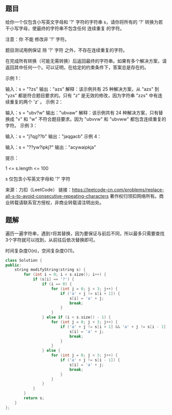 ## 题目

给你一个仅包含小写英文字母和 '?' 字符的字符串 s，请你将所有的 '?' 转换为若干小写字母，使最终的字符串不包含任何 连续重复 的字符。

注意：你 不能 修改非 '?' 字符。

题目测试用例保证 除 '?' 字符 之外，不存在连续重复的字符。

在完成所有转换（可能无需转换）后返回最终的字符串。如果有多个解决方案，请返回其中任何一个。可以证明，在给定的约束条件下，答案总是存在的。

 

示例 1：

输入：s = "?zs"
输出："azs"
解释：该示例共有 25 种解决方案，从 "azs" 到 "yzs" 都是符合题目要求的。只有 "z" 是无效的修改，因为字符串 "zzs" 中有连续重复的两个 'z' 。
示例 2：

输入：s = "ubv?w"
输出："ubvaw"
解释：该示例共有 24 种解决方案，只有替换成 "v" 和 "w" 不符合题目要求。因为 "ubvvw" 和 "ubvww" 都包含连续重复的字符。
示例 3：

输入：s = "j?qg??b"
输出："jaqgacb"
示例 4：

输入：s = "??yw?ipkj?"
输出："acywaipkja"


提示：

1 <= s.length <= 100

s 仅包含小写英文字母和 '?' 字符

来源：力扣（LeetCode）
链接：https://leetcode-cn.com/problems/replace-all-s-to-avoid-consecutive-repeating-characters
著作权归领扣网络所有。商业转载请联系官方授权，非商业转载请注明出处。

## 题解

遍历一遍字符串，遇到`?`将其替换，因为要保证与前后不同，所以最多只需要查找3个字符就可以找到，从前往后依次替换即可。

时间复杂度O(n)，空间复杂度O(1)。

```c++
class Solution {
public:
    string modifyString(string s) {
        for (int i = 0; i < s.size(); i++) {
            if (s[i] == '?') {
                if (i == 0) {
                    for (int j = 0; j < 3; j++) {
                        if ('a' + j != s[i + 1]) {
                            s[i] = 'a' + j;
                            break;
                        }
                    }
                } else if (i < s.size() - 1) {
                    for (int j = 0; j < 3; j++) {
                        if ('a' + j != s[i + 1] && 'a' + j != s[i - 1]) {
                            s[i] = 'a' + j;
                            break;
                        }
                    }
                } else {
                    for (int j = 0; j < 3; j++) {
                        if ('a' + j != s[i - 1]) {
                            s[i] = 'a' + j;
                            break;
                        }
                    }
                }
            }
        }
        return s;
    }
};
```

